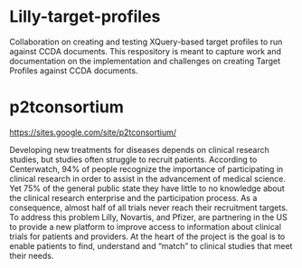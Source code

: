 Lilly-target-profiles
======================

Collaboration on creating and testing XQuery-based target profiles to run against CCDA documents. This respository is meant to capture work and documentation on the implementation and challenges on creating Target Profiles against CCDA documents. 


p2tconsortium
=============

https://sites.google.com/site/p2tconsortium/

Developing new treatments for diseases depends on clinical research studies, but studies often struggle to recruit patients. According to Centerwatch, 94% of people recognize the importance of participating in clinical research in order to assist in the advancement of medical science. Yet 75% of the general public state they have little to no knowledge about the clinical research enterprise and the participation process. As a consequence, almost half of all trials never reach their recruitment targets. To address this problem Lilly, Novartis, and Pfizer, are partnering in the US to provide a new platform to improve access to information about clinical trials for patients and providers. At the heart of the project is the goal is to enable patients to find, understand and “match” to clinical studies that meet their needs.
